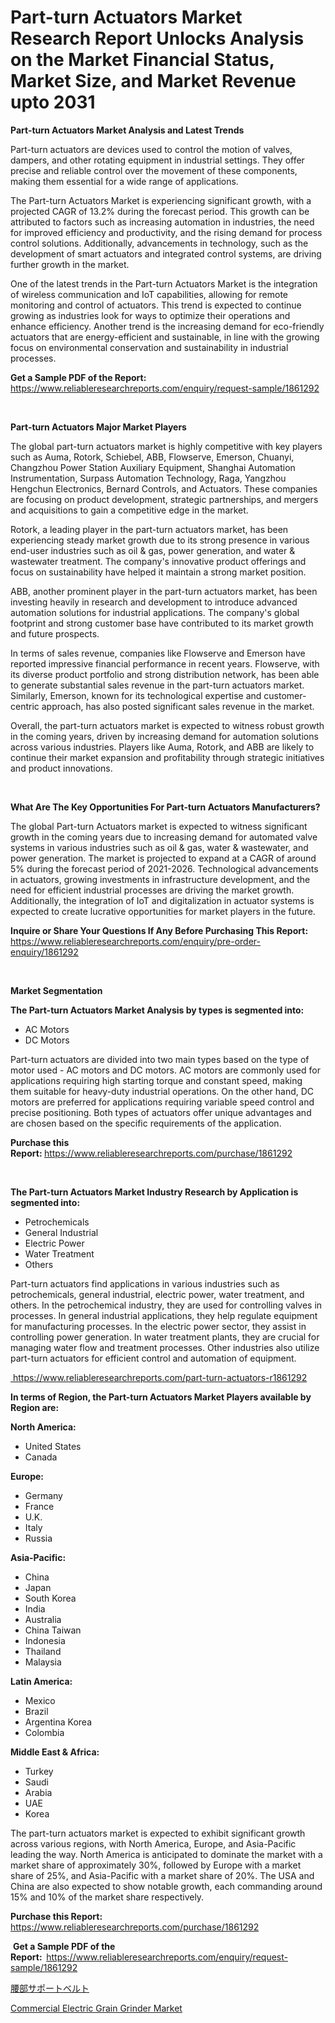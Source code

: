 <p><h1>Part-turn Actuators Market Research Report Unlocks Analysis on the Market Financial Status, Market Size, and Market Revenue upto 2031</h1></p><p><strong>Part-turn Actuators Market Analysis and Latest Trends</strong></p>
<p><p>Part-turn actuators are devices used to control the motion of valves, dampers, and other rotating equipment in industrial settings. They offer precise and reliable control over the movement of these components, making them essential for a wide range of applications.</p><p>The Part-turn Actuators Market is experiencing significant growth, with a projected CAGR of 13.2% during the forecast period. This growth can be attributed to factors such as increasing automation in industries, the need for improved efficiency and productivity, and the rising demand for process control solutions. Additionally, advancements in technology, such as the development of smart actuators and integrated control systems, are driving further growth in the market.</p><p>One of the latest trends in the Part-turn Actuators Market is the integration of wireless communication and IoT capabilities, allowing for remote monitoring and control of actuators. This trend is expected to continue growing as industries look for ways to optimize their operations and enhance efficiency. Another trend is the increasing demand for eco-friendly actuators that are energy-efficient and sustainable, in line with the growing focus on environmental conservation and sustainability in industrial processes.</p></p>
<p><strong>Get a Sample PDF of the Report:&nbsp;</strong> <a href="https://www.reliableresearchreports.com/enquiry/request-sample/1861292">https://www.reliableresearchreports.com/enquiry/request-sample/1861292</a></p>
<p>&nbsp;</p>
<p><strong>Part-turn Actuators Major Market Players</strong></p>
<p><p>The global part-turn actuators market is highly competitive with key players such as Auma, Rotork, Schiebel, ABB, Flowserve, Emerson, Chuanyi, Changzhou Power Station Auxiliary Equipment, Shanghai Automation Instrumentation, Surpass Automation Technology, Raga, Yangzhou Hengchun Electronics, Bernard Controls, and Actuators. These companies are focusing on product development, strategic partnerships, and mergers and acquisitions to gain a competitive edge in the market.</p><p>Rotork, a leading player in the part-turn actuators market, has been experiencing steady market growth due to its strong presence in various end-user industries such as oil & gas, power generation, and water & wastewater treatment. The company's innovative product offerings and focus on sustainability have helped it maintain a strong market position.</p><p>ABB, another prominent player in the part-turn actuators market, has been investing heavily in research and development to introduce advanced automation solutions for industrial applications. The company's global footprint and strong customer base have contributed to its market growth and future prospects.</p><p>In terms of sales revenue, companies like Flowserve and Emerson have reported impressive financial performance in recent years. Flowserve, with its diverse product portfolio and strong distribution network, has been able to generate substantial sales revenue in the part-turn actuators market. Similarly, Emerson, known for its technological expertise and customer-centric approach, has also posted significant sales revenue in the market.</p><p>Overall, the part-turn actuators market is expected to witness robust growth in the coming years, driven by increasing demand for automation solutions across various industries. Players like Auma, Rotork, and ABB are likely to continue their market expansion and profitability through strategic initiatives and product innovations.</p></p>
<p>&nbsp;</p>
<p><strong>What Are The Key Opportunities For Part-turn Actuators Manufacturers?</strong></p>
<p><p>The global Part-turn Actuators market is expected to witness significant growth in the coming years due to increasing demand for automated valve systems in various industries such as oil & gas, water & wastewater, and power generation. The market is projected to expand at a CAGR of around 5% during the forecast period of 2021-2026. Technological advancements in actuators, growing investments in infrastructure development, and the need for efficient industrial processes are driving the market growth. Additionally, the integration of IoT and digitalization in actuator systems is expected to create lucrative opportunities for market players in the future.</p></p>
<p><strong>Inquire or Share Your Questions If Any Before Purchasing This Report:</strong> <a href="https://www.reliableresearchreports.com/enquiry/pre-order-enquiry/1861292">https://www.reliableresearchreports.com/enquiry/pre-order-enquiry/1861292</a></p>
<p>&nbsp;</p>
<p><strong>Market Segmentation</strong></p>
<p><strong>The Part-turn Actuators Market Analysis by types is segmented into:</strong></p>
<p><ul><li>AC Motors</li><li>DC Motors</li></ul></p>
<p><p>Part-turn actuators are divided into two main types based on the type of motor used - AC motors and DC motors. AC motors are commonly used for applications requiring high starting torque and constant speed, making them suitable for heavy-duty industrial operations. On the other hand, DC motors are preferred for applications requiring variable speed control and precise positioning. Both types of actuators offer unique advantages and are chosen based on the specific requirements of the application.</p></p>
<p><strong>Purchase this Report:&nbsp;</strong><a href="https://www.reliableresearchreports.com/purchase/1861292">https://www.reliableresearchreports.com/purchase/1861292</a></p>
<p>&nbsp;</p>
<p><strong>The Part-turn Actuators Market Industry Research by Application is segmented into:</strong></p>
<p><ul><li>Petrochemicals</li><li>General Industrial</li><li>Electric Power</li><li>Water Treatment</li><li>Others</li></ul></p>
<p><p>Part-turn actuators find applications in various industries such as petrochemicals, general industrial, electric power, water treatment, and others. In the petrochemical industry, they are used for controlling valves in processes. In general industrial applications, they help regulate equipment for manufacturing processes. In the electric power sector, they assist in controlling power generation. In water treatment plants, they are crucial for managing water flow and treatment processes. Other industries also utilize part-turn actuators for efficient control and automation of equipment.</p></p>
<p><a href="https://www.reliableresearchreports.com/part-turn-actuators-r1861292">&nbsp;https://www.reliableresearchreports.com/part-turn-actuators-r1861292</a></p>
<p><strong>In terms of Region, the Part-turn Actuators Market Players available by Region are:</strong></p>
<p>
    <p> <strong> North America: </strong>
        <ul>
            <li>United States</li>
            <li>Canada</li>
        </ul>
        </p> 
    <p> <strong> Europe: </strong>
        <ul>
            <li>Germany</li>
            <li>France</li>
            <li>U.K.</li>
            <li>Italy</li>
            <li>Russia</li>
        </ul>
        </p> 
    <p> <strong> Asia-Pacific: </strong>
        <ul>
            <li>China</li>
            <li>Japan</li>
            <li>South Korea</li>
            <li>India</li>
            <li>Australia</li>
            <li>China Taiwan</li>
            <li>Indonesia</li>
            <li>Thailand</li>
            <li>Malaysia</li>
        </ul>
        </p> 
    <p> <strong> Latin America: </strong>
        <ul>
            <li>Mexico</li>
            <li>Brazil</li>
            <li>Argentina Korea</li>
            <li>Colombia</li>
        </ul>
        </p> 
    <p> <strong> Middle East & Africa: </strong>
        <ul>
            <li>Turkey</li>
            <li>Saudi</li>
            <li>Arabia</li>
            <li>UAE</li>
            <li>Korea</li>
        </ul>
    </p>
    </p>
<p><p>The part-turn actuators market is expected to exhibit significant growth across various regions, with North America, Europe, and Asia-Pacific leading the way. North America is anticipated to dominate the market with a market share of approximately 30%, followed by Europe with a market share of 25%, and Asia-Pacific with a market share of 20%. The USA and China are also expected to show notable growth, each commanding around 15% and 10% of the market share respectively.</p></p>
<p><strong>Purchase this Report: </strong><a href="https://www.reliableresearchreports.com/purchase/1861292">https://www.reliableresearchreports.com/purchase/1861292</a></p>
<p>&nbsp;<strong>Get a Sample PDF of the Report:&nbsp;&nbsp;</strong><a href="https://www.reliableresearchreports.com/enquiry/request-sample/1861292">https://www.reliableresearchreports.com/enquiry/request-sample/1861292</a></p>
<p><strong></strong></p>
<p><p><a href="https://github.com/mreklxf44233/Market-Research-Report-List-1/blob/main/958352643123.md">腰部サポートベルト</a></p><p><a href="https://github.com/CliffMedina6/Market-Research-Report-List-4/blob/main/commercial-electric-grain-grinder-market.md">Commercial Electric Grain Grinder Market</a></p></p>
